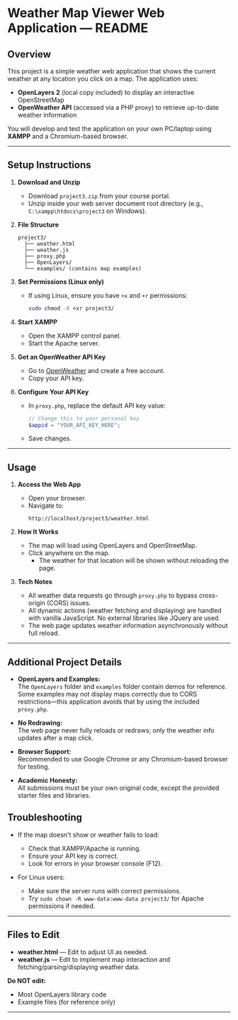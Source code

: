

# Weather Map Viewer Web Application — README

## Overview

This project is a simple weather web application that shows the current weather at any location you click on a map. The application uses:
- **OpenLayers 2** (local copy included) to display an interactive OpenStreetMap
- **OpenWeather API** (accessed via a PHP proxy) to retrieve up-to-date weather information

You will develop and test the application on your own PC/laptop using **XAMPP** and a Chromium-based browser.

***

## Setup Instructions

1. **Download and Unzip**
   - Download `project3.zip` from your course portal.
   - Unzip inside your web server document root directory (e.g., `C:\xampp\htdocs\project3` on Windows).

2. **File Structure**
   ```
   project3/
     ├── weather.html
     ├── weather.js
     ├── proxy.php
     ├── OpenLayers/
     └── examples/ (contains map examples)
   ```

3. **Set Permissions (Linux only)**
   - If using Linux, ensure you have `+x` and `+r` permissions:
     ```bash
     sudo chmod -R +xr project3/
     ```

4. **Start XAMPP**
   - Open the XAMPP control panel.
   - Start the Apache server.

5. **Get an OpenWeather API Key**
   - Go to [OpenWeather](https://home.openweathermap.org/users/sign_up) and create a free account.
   - Copy your API key.

6. **Configure Your API Key**
   - In `proxy.php`, replace the default API key value:
     ```php
     // Change this to your personal key
     $appid = "YOUR_API_KEY_HERE";
     ```
   - Save changes.

***

## Usage

1. **Access the Web App**
   - Open your browser.
   - Navigate to:  
     ```
     http://localhost/project3/weather.html
     ```

2. **How It Works**
   - The map will load using OpenLayers and OpenStreetMap.
   - Click anywhere on the map.
     - The weather for that location will be shown without reloading the page.

3. **Tech Notes**
   - All weather data requests go through `proxy.php` to bypass cross-origin (CORS) issues.
   - All dynamic actions (weather fetching and displaying) are handled with vanilla JavaScript. No external libraries like JQuery are used.
   - The web page updates weather information asynchronously without full reload.

***

## Additional Project Details

- **OpenLayers and Examples:**  
  The `OpenLayers` folder and `examples` folder contain demos for reference. Some examples may not display maps correctly due to CORS restrictions—this application avoids that by using the included `proxy.php`.

- **No Redrawing:**  
  The web page never fully reloads or redraws; only the weather info updates after a map click.

- **Browser Support:**  
  Recommended to use Google Chrome or any Chromium-based browser for testing.

- **Academic Honesty:**  
  All submissions must be your own original code, except the provided starter files and libraries.

## Troubleshooting

- If the map doesn't show or weather fails to load:
  - Check that XAMPP/Apache is running.
  - Ensure your API key is correct.
  - Look for errors in your browser console (F12).

- For Linux users:
  - Make sure the server runs with correct permissions.
  - Try `sudo chown -R www-data:www-data project3/` for Apache permissions if needed.

***

## Files to Edit

- **weather.html** — Edit to adjust UI as needed.
- **weather.js** — Edit to implement map interaction and fetching/parsing/displaying weather data.

**Do NOT edit:**  
- Most OpenLayers library code  
- Example files (for reference only)

***
